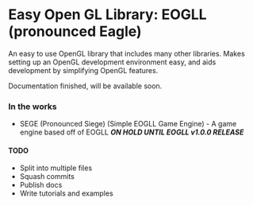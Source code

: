 # Easy Open GL Library: EOGLL (pronounced Eagle)

An easy to use OpenGL library that includes many other libraries. Makes setting up an OpenGL development environment easy, and aids development by simplifying OpenGL features.

Documentation finished, will be available soon.

### In the works

 - SEGE (Pronounced Siege) (Simple EOGLL Game Engine) - A game engine based off of EOGLL ***ON HOLD UNTIL EOGLL v1.0.0 RELEASE***


#### TODO

 - Split into multiple files
 - Squash commits
 - Publish docs
 - Write tutorials and examples